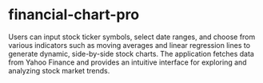 # financial-chart-pro
Users can input stock ticker symbols, select date ranges, and choose from various indicators such as moving averages and linear regression lines to generate dynamic, side-by-side stock charts. The application fetches data from Yahoo Finance and provides an intuitive interface for exploring and analyzing stock market trends.
